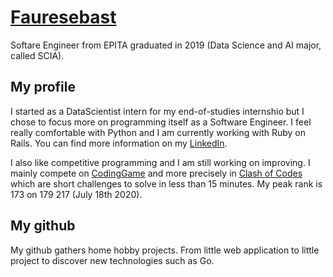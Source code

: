 # [Fauresebast](https://github.com/fauresebast)
Softare Engineer from EPITA graduated in 2019 (Data Science and AI major, called SCIA).

## My profile
I started as a DataScientist intern for my end-of-studies internshio but I chose to focus more on programming itself as a Software Engineer.
I feel really comfortable with Python and I am currently working with Ruby on Rails. You can find more information on my [LinkedIn](https://www.linkedin.com/in/fauresebast/).

I also like competitive programming and I am still working on improving. I mainly compete on [CodingGame](https://www.codingame.com/profile/3d63099f61c408eaeac7be86dc3669be7382352) and more precisely in [Clash of Codes](https://www.codingame.com/multiplayer/clashofcode) which are short challenges to solve in less than 15 minutes. My peak rank is 173 on 179 217 (July 18th 2020).

## My github
My github gathers home hobby projects. From little web application to little project to discover new technologies such as Go.


<!--
**fauresebast/fauresebast** is a ✨ _special_ ✨ repository because its `README.md` (this file) appears on your GitHub profile.

Here are some ideas to get you started:

- 🔭 I’m currently working on ...
- 🌱 I’m currently learning ...
- 👯 I’m looking to collaborate on ...
- 🤔 I’m looking for help with ...
- 💬 Ask me about ...
- 📫 How to reach me: ...
- 😄 Pronouns: ...
- ⚡ Fun fact: ...
-->
